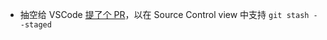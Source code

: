 - 抽空给 VSCode [提了个 PR](https://github.com/microsoft/vscode/pull/149452)，以在 Source Control view 中支持 `git stash --staged`